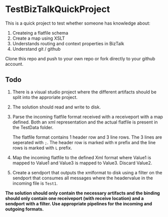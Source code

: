 # TestBizTalkQuickProject


This is a quick project to test whether someone has knowledge about:

1. Createing a flatfile schema
2. Create a map using XSLT
3. Understands routing and context properties in BizTalk
4. Understand git / github

Clone this repo and push to your own repo or fork directly to your github account.


## Todo

1. There is a visual studio project where the different artifacts should be split into the approriate project. 
2. The solution should read and write to disk.
1. Parse the incoming flatfile format received with a receiveport with a map defined. Both an xml representation and the actual flatfile is present in the TestData folder.

	The flatfile format contains 1 header row and 3 line rows. The 3 lines are seperated with `;`. The header row is marked with `H` prefix and the line rows is marked with `L` prefix.
	
2. Map the incoming flatfile to the defined Xml format where Value1 is mapped to Value1 and Value3 is mapped to Value3. Discard Value2.
3. Create a sendport that outputs the xmlformat to disk using a filter on the sendport that consumes all messages where the headervalue in the incoming file is `Test1`.

**The solution should only contain the necessary artifacts and the binding should only contain one receiveport (with receive location) and a sendport with a filter. Use appropriate pipelines for the incoming and outgoing formats.**




